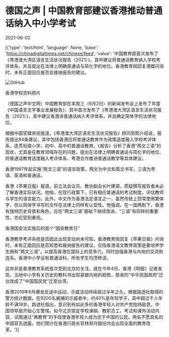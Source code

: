 # 德国之声 | 中国教育部建议香港推动普通话纳入中小学考试

2021-06-02

[{'type': 'text/html', 'language': None, 'base': 'https://chinadigitaltimes.net/chinese/feed', 'value': '中国教育部首次发布了《粤港澳大湾区语言生活状况报告（2021）》，其中建议将普通话教育纳入学校考评体系，并且提出在法律上明确普通话与简化字的地位。香港教育局回复港媒问询时，未有正面回应是否会接纳报告的建议。

![GitHub](https://chinadigitaltimes.net/chinese/files/2021/06/post-666713-60b81662d6262.)

香港学校资料照片

（德国之声中文网）中国教育部在本周三（6月2日）的新闻发布会上发布了年度《中国语言文字事业发展报告》，其中首次发布了《粤港澳大湾区语言生活状况报告（2021）》，其中建议香港讲普通话纳入考评体系，并且确定简体字的法律地位。

根据中国官媒央视报道，《粤港澳大湾区语言生活状况报告》顾问郭熙介绍说，报告提出84条建议，其中包括香港应将普通话教育作为政策适度融入学校考评体系，连贯衔接小学、初中、高中的普通话教育。《报告》分析了香港“两文三语”的现状，尤其是在教育领域存在的问题，提出在法律上明确普通话与简化字的地位、将普通话教育适度融入考评体系、粤港合作推进普通话教学等具体建议。

香港1997年起实施“两文三语”的语言政策，两文为中文和英文书写，三语为粤语、英语和普通话。

香港《苹果日报》报道，前立法会议员、教协副会长叶建源，质疑撰写报告者未必了解香港实际状况。他指，在现行政策下，已有相应普通话的考试制度，评估教师与学生的语言能力。此外，中文作为香港法定语言之一，虽然传统上惯常使用繁体字，但以简体字书写的文件在法律上同样有认受性。他强调，在一国两制下，香港有独特历史背景和角色，应在“两文三语”基础下继续改进，“三语”有同样的重要性，亦应受到重视。 

香港国安法实施后的首个“国安教育日”

香港教学考评系统是否因此出现变动尚未可知。香港教育局回复《苹果日报》问询时，未有正面回应是否知悉和接纳报告的建议，仅指香港语文教育政策是要培养学生拥有“两文三语”，以提高香港在国际上的竞争力，同时加强香港与内地的交流和连系。香港中小学设有普通话科，所有学生均须修读。

这并非是香港教育系统首次受到北京的关注。就在今年4月，香港《明报》记者发现，当地中小学有关历史的教科书出现紧跟内地的趋势，原来的“中华民国政府”迁台改成了“中国国民党”迁至台湾。

香港2019年6月爆发反送中运动，示威活动持续超过半年之久。根据路透社取得的警方统计数据，在9200名被捕的示威者中，约40%是年轻学子，其中超过千人年龄不满18岁。路透社指出，意识到有如此多的香港年轻人对共产党抱持敌意，中国领导层开始心生警惕。如今北京锁定学校课纲、教职员工、考试和课外活动内容，试图通过“再教育”的手段使香港年轻人成为忠于中国的公民。两名不愿具名的中国官员透露，他们预计在香港行政长官林郑月娥任内会出现全面的教育改革。'}]